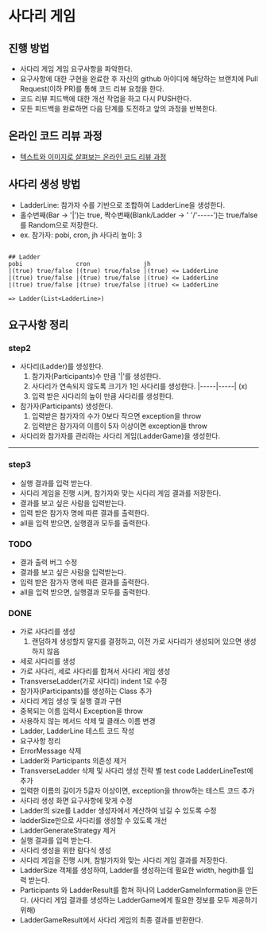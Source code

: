 # 사다리 게임

## 진행 방법

* 사다리 게임 게임 요구사항을 파악한다.
* 요구사항에 대한 구현을 완료한 후 자신의 github 아이디에 해당하는 브랜치에 Pull Request(이하 PR)를 통해 코드 리뷰 요청을 한다.
* 코드 리뷰 피드백에 대한 개선 작업을 하고 다시 PUSH한다.
* 모든 피드백을 완료하면 다음 단계를 도전하고 앞의 과정을 반복한다.

## 온라인 코드 리뷰 과정

* [텍스트와 이미지로 살펴보는 온라인 코드 리뷰 과정](https://github.com/nextstep-step/nextstep-docs/tree/master/codereview)

## 사다리 생성 방법
- LadderLine: 참가자 수를 기반으로 조합하여 LadderLine을 생성한다.
- 홀수번째(Bar -> '|')는 true, 짝수번째(Blank/Ladder -> '     '/'-----')는 true/false를 Random으로 저장한다.
- ex. 참가자: pobi, cron, jh 사다리 높이: 3

```

## Ladder
pobi               cron               jh
|(true) true/false |(true) true/false |(true) <= LadderLine
|(true) true/false |(true) true/false |(true) <= LadderLine
|(true) true/false |(true) true/false |(true) <= LadderLine

=> Ladder(List<LadderLine>)
```


## 요구사항 정리
### step2
- 사다리(Ladder)를 생성한다.
    1. 참가자(Participants)수 만큼 '|'를 생성한다.
    2. 사다리가 연속되지 않도록 크기가 1인 사다리를 생성한다. |-----|-----| (x)
    3. 입력 받은 사다리의 높이 만큼 사다리를 생성한다.
- 참가자(Participants) 생성한다.
    1. 입력받은 참가자의 수가 0보다 작으면 exception을 throw
    2. 입력받은 참가자의 이름이 5자 이상이면 exception을 throw
- 사다리와 참가자를 관리하는 사다리 게임(LadderGame)을 생성한다.
---
### step3
- 실행 결과를 입력 받는다.
- 사다리 게임을 진행 시켜, 참가자와 맞는 사다리 게임 결과를 저장한다.
- 결과를 보고 싶은 사람을 입력받는다.
- 입력 받은 참가자 명에 따른 결과를 출력한다.
- all을 입력 받으면, 실행결과 모두를 출력한다.

### TODO
- 결과 출력 버그 수정
- 결과를 보고 싶은 사람을 입력받는다.
- 입력 받은 참가자 명에 따른 결과를 출력한다.
- all을 입력 받으면, 실행결과 모두를 출력한다.
### DONE
- 가로 사다리를 생성
    1. 랜덤하게 생성할지 말지를 결정하고, 이전 가로 사다리가 생성되어 있으면 생성하지 않음
- 세로 사다리를 생성
- 가로 사다리, 세로 사다리를 합쳐서 사다리 게임 생성
- TransverseLadder(가로 사다리) indent 1로 수정
- 참가자(Participants)를 생성하는 Class 추가
- 사다리 게임 생성 및 실행 결과 구현
- 중복되는 이름 입력시 Exception을 throw
- 사용하지 않는 메서드 삭제 및 클래스 이름 변경
- Ladder, LadderLine 테스트 코드 작성
- 요구사항 정리
- ErrorMessage 삭제
- Ladder와 Participants 의존성 제거
- TransverseLadder 삭제 및 사다리 생성 전략 별 test code LadderLineTest에 추가
- 입력한 이름의 길이가 5글자 이상이면, exception을 throw하는 테스트 코드 추가
- 사다리 생성 화면 요구사항에 맞게 수정
- Ladder의 size를 Ladder 생성자에서 계산하여 넘길 수 있도록 수정
- ladderSize만으로 사다리를 생성할 수 있도록 개선
- LadderGenerateStrategy 제거
- 실행 결과를 입력 받는다.
- 사다리 생성을 위한 람다식 생성
- 사다리 게임을 진행 시켜, 참발가자와 맞는 사다리 게임 결과를 저장한다.
- LadderSize 객체를 생성하여, Ladder를 생성하는데 필요한 width, hegith를 입력 받는다.
- Participants 와 LadderResult를 합쳐 하나의 LadderGameInformation을 만든다.
(사다리 게임 결과를 생성하는 LadderGame에게 필요한 정보를 모두 제공하기 위해)
- LadderGameResult에서 사다리 게임의 최종 결과를 반환한다.
